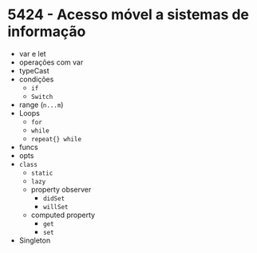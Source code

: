 # 5424 - Acesso móvel a sistemas de informação

* var e let
* operações com var
* typeCast
* condições
  * `if`
  * `Switch`
* range (`n...m`) 
* Loops
  * `for`
  * `while`
  * `repeat{} while`
* funcs
* opts
* `class`
  * `static`
  * `lazy`
  * property observer
    * `didSet`
    * `willSet` 
  * computed property
    * `get`
    * `set` 
 * Singleton
